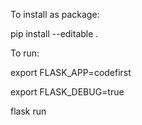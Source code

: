 To install as package:

pip install --editable .


To run:

export FLASK_APP=codefirst

export FLASK_DEBUG=true

flask run

